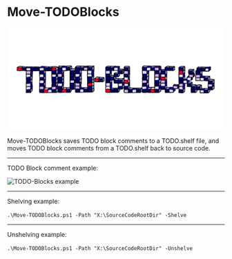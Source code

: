 # Move-TODOBlocks
![TODO-Blocks Logo](/Pictures/TODOBlocks-Logo.png?raw=true "TODO-Blocks Logo")


Move-TODOBlocks saves TODO block comments to a TODO.shelf file, and moves TODO block comments from a TODO.shelf back to source code. 


------------------------------------------------------------------------------------------------------------------------
TODO Block comment example:


![TODO-Blocks example](/Pictures/TODOBlocks-example.png?raw=true "TODO-Blocks example")


------------------------------------------------------------------------------------------------------------------------
Shelving example:


`.\Move-TODOBlocks.ps1 -Path "X:\SourceCodeRootDir" -Shelve` 


------------------------------------------------------------------------------------------------------------------------
Unshelving example:


`.\Move-TODOBlocks.ps1 -Path "X:\SourceCodeRootDir" -Unshelve` 
